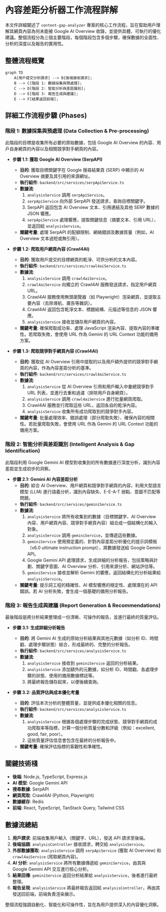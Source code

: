 # 內容差距分析器工作流程詳解

本文件詳細闡述了 `content-gap-analyzer` 專案的核心工作流程，旨在幫助用戶理解其網頁內容為何未能被 Google AI Overview 收錄，並提供具體、可執行的優化建議。整個流程分為三個主要階段，每個階段包含多個步驟，確保數據的全面性、分析的深度以及報告的實用性。

## 整體流程概覽

```mermaid
graph TD
    A[用戶提交分析請求] --> B{後端接收請求};
    B --> C[階段 1: 數據採集與預處理];
    C --> D[階段 2: 智能分析與差距識別];
    D --> E[階段 3: 報告生成與建議];
    E --> F[結果返回前端];
```

## 詳細工作流程步驟 (Phases)

### 階段 1: 數據採集與預處理 (Data Collection & Pre-processing)

此階段的目標是收集所有必要的原始數據，包括 Google AI Overview 的內容、用戶自身網頁的內容以及相關競爭對手網頁的內容。

*   **步驟 1.1: 獲取 Google AI Overview (SerpAPI)**
    *   **目的**: 獲取目標關鍵字在 Google 搜尋結果頁 (SERP) 中顯示的 AI Overview 摘要及其引用的來源網址。
    *   **執行組件**: `backend/src/services/serpApiService.ts`
    *   **數據流**:
        1.  `analysisService` 調用 `serpApiService`。
        2.  `serpApiService` 向外部 SerpAPI 發送請求，查詢目標關鍵字。
        3.  SerpAPI 返回包含 AI Overview 文本、引用連結及其他 SERP 數據的 JSON 響應。
        4.  `serpApiService` 處理響應，提取關鍵信息（摘要文本、引用 URL），並返回給 `analysisService`。
    *   **關鍵考量**: 處理 SerpAPI 的配額限制、網絡錯誤及數據質量（例如，AI Overview 文本過短或無引用）。

*   **步驟 1.2: 爬取用戶網頁內容 (Crawl4AI)**
    *   **目的**: 獲取用戶提交的目標網頁的乾淨、可供分析的文本內容。
    *   **執行組件**: `backend/src/services/crawl4aiService.ts`
    *   **數據流**:
        1.  `analysisService` 調用 `crawl4aiService`。
        2.  `crawl4aiService` 向獨立的 Crawl4AI 服務發送請求，指定用戶網頁 URL。
        3.  Crawl4AI 服務使用無頭瀏覽器（如 Playwright）渲染網頁，並提取主要內容（去除導航、廣告等雜訊）。
        4.  Crawl4AI 返回包含乾淨文本、標題結構、元描述等信息的 JSON 響應。
        5.  `analysisService` 接收並儲存用戶網頁的內容。
    *   **關鍵考量**: 確保爬取成功率、處理 JavaScript 渲染內容、提取內容的準確性。若爬取失敗，會使用 URL 作為 Gemini 的 URL Context 功能的備用方案。

*   **步驟 1.3: 爬取競爭對手網頁內容 (Crawl4AI)**
    *   **目的**: 獲取從 AI Overview 引用中提取的以及用戶額外提供的競爭對手網頁的內容，作為內容差距分析的基準。
    *   **執行組件**: `backend/src/services/crawl4aiService.ts`
    *   **數據流**:
        1.  `analysisService` 從 AI Overview 引用和用戶輸入中彙總競爭對手 URL 列表，並進行去重和過濾（排除用戶自身網頁）。
        2.  `analysisService` 調用 `crawl4aiService` 進行批量網頁爬取。
        3.  Crawl4AI 服務並行爬取這些 URL，返回各自的乾淨內容。
        4.  `analysisService` 收集所有成功爬取到的競爭對手內容。
    *   **關鍵考量**: 批量處理效率、錯誤處理（部分爬取失敗）、確保內容的相關性。若批量爬取失敗，會使用 URL 作為 Gemini 的 URL Context 功能的備用方案。

### 階段 2: 智能分析與差距識別 (Intelligent Analysis & Gap Identification)

此階段利用 Google Gemini AI 模型對收集到的所有數據進行深度分析，識別內容差距並生成初步的洞察。

*   **步驟 2.1: Gemini AI 內容差距分析**
    *   **目的**: 綜合 AI Overview、用戶網頁和競爭對手網頁的內容，利用大型語言模型 (LLM) 進行語義分析，識別內容缺失、E-E-A-T 弱點、意圖不匹配等問題。
    *   **執行組件**: `backend/src/services/geminiService.ts`
    *   **數據流**:
        1.  `analysisService` 將所有收集到的數據（目標關鍵字、AI Overview 內容、用戶網頁內容、競爭對手網頁內容）組合成一個結構化的輸入對象。
        2.  `analysisService` 調用 `geminiService`，並傳遞這些數據。
        3.  `geminiService` 使用預定義的、針對內容差距分析優化的提示詞模板（v6.0 ultimate instruction prompt），將數據發送給 Google Gemini API。
        4.  Google Gemini API 處理請求，生成詳細的分析報告，包括策略與計劃、關鍵字意圖、AI Overview 分析、引用來源分析、網站評估等。
        5.  `geminiService` 接收並解析 Gemini 的響應，返回結構化的分析結果給 `analysisService`。
    *   **關鍵考量**: 提示詞工程的精確性、AI 模型響應的穩定性、處理潛在的 API 錯誤。若 AI 分析失敗，會生成一個基礎的備用分析報告。

### 階段 3: 報告生成與建議 (Report Generation & Recommendations)

最後階段是將分析結果整理成一份清晰、可操作的報告，並進行最終的質量評估。

*   **步驟 3.1: 生成詳細分析報告**
    *   **目的**: 將 Gemini AI 生成的原始分析結果與其他元數據（如分析 ID、時間戳、處理步驟狀態）結合，形成最終的、完整的分析報告。
    *   **執行組件**: `backend/src/services/analysisService.ts`
    *   **數據流**:
        1.  `analysisService` 接收到 `geminiService` 返回的分析結果。
        2.  `analysisService` 添加額外的元數據，如分析 ID、時間戳、各處理步驟的狀態、使用的備用數據標誌等。
        3.  將最終報告儲存起來，以便後續查詢。

*   **步驟 3.2: 品質評估與成本優化考量**
    *   **目的**: 評估本次分析的整體質量，並提供成本優化相關的信息。
    *   **執行組件**: `backend/src/services/analysisService.ts`
    *   **數據流**:
        1.  `analysisService` 根據各個處理步驟的完成狀態、競爭對手網頁的成功爬取率等指標，計算一個分析質量分數和評級（例如：excellent, good, fair, poor）。
        2.  這些質量評估信息會包含在最終的分析報告中。
    *   **關鍵考量**: 確保評估指標的客觀性和準確性。

## 關鍵技術棧

*   **後端**: Node.js, TypeScript, Express.js
*   **AI 模型**: Google Gemini API
*   **搜尋數據**: SerpAPI
*   **網頁爬取**: Crawl4AI (Python, Playwright)
*   **數據緩存**: Redis
*   **前端**: React, TypeScript, TanStack Query, Tailwind CSS

## 數據流總結

1.  **用戶請求**: 前端收集用戶輸入（關鍵字、URL），發送 API 請求至後端。
2.  **後端協調**: `analysisController` 接收請求，轉交給 `analysisService`。
3.  **外部數據獲取**: `analysisService` 調用 `serpApiService` (獲取 AI Overview) 和 `crawl4aiService` (爬取網頁內容)。
4.  **AI 分析**: `analysisService` 將所有數據傳遞給 `geminiService`，由其與 Google Gemini API 交互進行核心分析。
5.  **結果回傳**: `geminiService` 返回分析結果給 `analysisService`，後者進行最終整理。
6.  **報告呈現**: `analysisService` 將最終報告返回給 `analysisController`，再由其發送回前端，前端負責渲染展示。

整個流程強調自動化、智能化和可操作性，旨在為用戶提供深入的內容優化洞察。